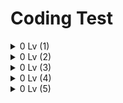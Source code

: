 # Coding Test

<details>
  <summary> 0 Lv (1)</summary>
<pre>

![image](https://user-images.githubusercontent.com/105253684/202631497-7b2018d2-54a8-4b13-8440-f51938c412cc.png)

* 반복문을 통해 n이 배열[i]와 같으면 answer의 값을 1씩 더해줍니다.

```java
 class Solution {
    public int solution(int[] array, int n) {
        int answer = 0;
        for(int i = 0 ; i < array.length ; i++){
            if(n == array[i]){
                answer++;   
            }
        }
        return answer;
    }
}
```
---
![image](https://user-images.githubusercontent.com/105253684/202631851-fe58d63a-be64-4ceb-9e5e-85214478ae15.png)

* for 반복문을 array.length만큼 돌려 height이 array[i]보다 큰 경우에 answer값을 1씩 더해줍니다.

```java
class Solution {
    public int solution(int[] array, int height) {
        int answer = 0;
        for(int i = 0; i < array.length; i++){
            if(array[i] > height){
                answer++;
            }
        }
        return answer;
    }
}
```
---
![image](https://user-images.githubusercontent.com/105253684/202632281-a400a6a4-347b-47d4-a165-1657e5a42ab5.png)

* num1을 num2로 나눈 후 1000을 곱해 double타입으로 형변환하여 answer에 담아줍니다.
* answer를 int로 형변환하여 리턴해줍니다.(정수부분을 return하기 위해)

```java
class Solution {
    public int solution(int num1, int num2) {
        double answer = (double)num1/num2 * 1000;
        return (int)answer;
    }
}
```

</pre>
</details>


<details>
  <summary> 0 Lv (2)</summary>
<pre>

![image](https://user-images.githubusercontent.com/105253684/202952715-ffd7e465-8dfa-4a29-bdd9-5690aa386cee.png)

* answer배열을 numbers배열의 길이만큼 선언해줍니다.
* for 반복문을 돌려 answer에 numbers배열 두배값을 반복해서 넣어줍니다. 

```java
class Solution {
    public int[] solution(int[] numbers) {
        int[] answer = new int[numbers.length];
        for(int i = 0 ; i < numbers.length ; i++){
            answer[i] = numbers[i] * 2;
        }
        return answer;
    }
}
```
---
![image](https://user-images.githubusercontent.com/105253684/202953526-6c25fd68-963f-4b95-a417-de1b00f5252a.png)

* answer배열을 num_list배열의 길이만큼 선언해줍니다.
* 반복문을 돌려 num_list의 끝부터 answer배열에 차례로 넣어줍니다.

```java
class Solution {
    public int[] solution(int[] num_list) {
        int[] answer = new int[num_list.length];
        for(int i = num_list.length-1, j = 0 ; i >= 0  ; i--, j++){
            answer[j] = num_list[i];
        }
        return answer;
    }
}
```
---
![image](https://user-images.githubusercontent.com/105253684/202954062-d31a396c-ee7a-45fc-bf35-4ce17a68664b.png)

* String타입 변경을 위해 StringBuffer sb를 생성해줍니다.
* sb.reverse()를 사용해 문자열을 뒤집고 toString으로 변환해 answer에 넣어줍니다.

```java
class Solution {
    public String solution(String my_string) {
        String answer = "";
        StringBuffer sb = new StringBuffer(my_string);
        answer = sb.reverse().toString();
        return answer;
    }
}
```
---
![image](https://user-images.githubusercontent.com/105253684/202954702-820d3caf-8a1f-45d5-a20d-5a30b1cbce18.png)

* String타입 x 변수를 선언, 초기화 해줍니다.
* 반복문을 n번 돌려서 x에 *을 하나씩 추가하고 x를 출력합니다.

```java
import java.util.Scanner;

public class Solution {
    public static void main(String[] args) {
        Scanner sc = new Scanner(System.in);
        int n = sc.nextInt();
        String x = "";
        for(int i = 0 ; i < n ; i++){
            x += "*";
            System.out.println(x);
        }
    }
}
```
---
![image](https://user-images.githubusercontent.com/105253684/202955166-94848ddb-a074-48a0-becc-baa2a2fd4963.png)

* 짝수와 홀수의 갯수를 담을 cnt1, cnt2 변수를 선언해줍니다.
* 반복문을 돌려 num_list[i]가 짝수일 경우(2로 나눈 나머지가 0) cnt1 1씩 증가,
홀수일 경우(else) cnt2 2씩 증가하여 answer배열에 넣어줍니다.

```java
class Solution {
    public int[] solution(int[] num_list) {
        int[] answer = new int[2];
        int cnt1 = 0;
        int cnt2 = 0;
        for(int i = 0; i < num_list.length; i++){
            if(num_list[i] % 2 == 0) cnt1 += 1;
            else cnt2 += 1;
        }
        answer[0] = cnt1;
        answer[1] = cnt2;
        return answer;
    }
}
```
---
![image](https://user-images.githubusercontent.com/105253684/202960023-aecb5176-c083-4b62-bc01-edf39f7bfe9f.png)

* 반복문으로 my_string을 하나씩 char c에 넣어줍니다.
* answer에 String으로 형변환한 c를 repeat(n)으로 n번 반복하여 넣어줍니다.

```java
class Solution {
    public String solution(String my_string, int n) {
        String answer = "";
        for (int i = 0; i < my_string.length(); i++){
            char c = my_string.charAt(i);
            answer += String.valueOf(c).repeat(n);
        }
        return answer;
    }
}
```
---

</pre>
</details>


<details>
  <summary> 0 Lv (3)</summary>
<pre>

![image](https://user-images.githubusercontent.com/105253684/203251037-6c3ed7fd-5ab8-47a3-a200-03acf83e8bdb.png)

* replace(기존 문자, 바꿀 문자)메소드를 활용해 letter에 해당하는 문자에 공백을 넣어줍니다.

```java
class Solution {
    public String solution(String my_string, String letter) {
        String answer = "";
        answer = my_string.replace(letter, "");
        return answer;
    }
}
```
---
![image](https://user-images.githubusercontent.com/105253684/203251730-d8d05a27-81f8-471b-84cf-8753cb5a265a.png)

* 양꼬치 10인분당 음료가 무료이므로 음료의 개수 k에서 양꼬치 n인분을 10으로 나눈 값을 빼줍니다.
* n에는 12000을 곱해주고 k에는 2000을 곱해 리턴해줍니다.

```java
class Solution {
    public int solution(int n, int k) {
        k -= n/10;  
        int answer = 12000 * n + 2000 * k;
        return answer;
    }
}
```
---
![image](https://user-images.githubusercontent.com/105253684/203252477-e9462977-b2c3-49e8-a2d6-225873ebbc9e.png)

* 반복문을 i(1)부터 n번까지 돌려 i값이 짝수일 때(i를 2로 나눈 나머지가 0) answer의 값을 i만큼 계속 더해줍니다.

```java
class Solution {
    public int solution(int n) {
        int answer = 0;
        for(int i=1;i<=n;i++){
            if(i%2==0){
                answer += i;
            }
        }
        return answer;
    }
}
```
---
![image](https://user-images.githubusercontent.com/105253684/203254921-8ae5ff0c-116a-4009-9ef9-aaa45535bb50.png)

* Arrays의 copyOfRange(배열, 복사시작인덱스, 복사끝인덱스)을 활용해 numbers배열을 원하는 배열로 잘라
복사하여 answer배열에 넣어줍니다.

```java
import java.util.Arrays;
class Solution {
    public int[] solution(int[] numbers, int num1, int num2) {
        int[] answer = Arrays.copyOfRange(numbers, num1, num2+1);
        return answer;
    }
}
```
---
![image](https://user-images.githubusercontent.com/105253684/203256079-acefb885-87ba-442c-bacb-a2990e523ea2.png)

* answer 배열 첫번째는 money를 5500으로 나눈 값을 넣고 두번째는 5500으로 나눈 나머지의 값을 넣습니다.

```java
class Solution {
    public int[] solution(int money) {
        int[] answer = {money/5500, money%5500};
        return answer;
    }
}
```

</pre>
</details>

<details>
  <summary> 0 Lv (4)</summary>
<pre>

![image](https://user-images.githubusercontent.com/105253684/203675153-69fe8551-50ec-4879-b508-267e2e816137.png)

* age를 String으로 변환해 s에 담습니다.
* split("")으로 문자열을 잘라 arr배열에 넣어줍니다.(23 -> {2,3})
* 반복문을 arr길이만큼 돌려 parseInt로 변환한 arr[i]에 97을 더해 char타입으로 다시 변환하고(아스키코드로 변환) answer에 하나씩 넣어줍니다.
(아스키코드 97=a 98=b ....)

```java
class Solution {
    public String solution(int age) {
        String answer = "";
        String s = String.valueOf(age);
        String[] arr = s.split("");
        for(int i = 0 ; i < arr.length; i++){
            answer += ((char)((Integer.parseInt(arr[i]) + 97)));
        }
        
        return answer;
    }
}
```
---
![image](https://user-images.githubusercontent.com/105253684/203676047-c4520394-1392-4ed2-8856-e83d597ce0a4.png)

* .clone()메소드를 사용해 emergency의 배열을 복사하여 copy에 넣어줍니다.
* Arrays의 sort메소드를 활용해 copy메소드를 오름차순 정렬해줍니다.
* Integer키, 값 map을 선언하고 emergency의 길이를 max변수에 담아줍니다.
* 반복문을 copy배열 길이만큼 돌려 map(키, 값)에 오름차순정렬된 copy배열에 키에는 오름차순 정렬된 emergency의 값, 
값은 max부터 하나씩 빼가며 넣어줍니다.
* 반복문을 돌려 emergency[0]부터 map.get(키)를 사용해 진료순서를 키에 맞는 값으로 하나씩 넣어줍니다.

```java
import java.util.*;
class Solution {
    public int[] solution(int[] emergency) {
        int[] copy = emergency.clone();
        Arrays.sort(copy);
        HashMap<Integer, Integer> map = new HashMap<Integer, Integer>();
        int max = emergency.length;

        for(int i = 0 ; i < copy.length ; i++){
            map.put(copy[i], max);
            max--;
        }
        
        for(int i = 0 ; i < emergency.length ; i++){
            emergency[i] = map.get(Integer.valueOf(emergency[i]));
        }
        
        
        return emergency;
    }
}
```
---
![image](https://user-images.githubusercontent.com/105253684/203677219-dbb0613d-d204-4839-9cdd-461a72f52a70.png)

* 반복문을 i(1)부터 n까지 돌려 n을 i로 나눈 나머지가 0인 경우에 answer를 1씩 더해줍니다.

```java
class Solution {
    public int solution(int n) {
        int answer = 0;
        for(int i = 1 ; i <= n ; i++){
            if(n%i == 0 ){
                answer++;    
            }
        }
        return answer;
    }
}
```
---
![image](https://user-images.githubusercontent.com/105253684/203677636-6bda4e72-c9c2-447a-950a-5bd46885f494.png)

* 남은 체력을 담을 rhp와 공격횟수를 담을 cnt변수를 선언, 초기화합니다.
* 먼저 hp를 5로 나눈 값을 cnt에 넣어줍니다.(공격횟수)
* rhp에 5로 나눈 나머지 값을 넣어줍니다.(공격 후 남은 체력)
* 다시 rhp에 3을 나눈 값을 cnt에 더해주고, 남은 체력에서 남은체력을 3으로 나눈 나머지를 뺀 후 rhp에서 빼줍니다.
* 마지막으로 rhp에 1을 나눈값을 cnt에 더해줍니다.

```java
class Solution {
    public int solution(int hp) {
        
        int rhp = 0;
        int cnt = 0;
        
        cnt = hp / 5;
        rhp = hp % 5;
        cnt += rhp / 3;
        rhp -= rhp-(rhp % 3);
        cnt += rhp / 1;
        return cnt;
    }
}
```
---
![image](https://user-images.githubusercontent.com/105253684/203678615-2e5cd29a-6715-47a2-9251-be491e48bdff.png)

* 문자열 rsp를 split("")메소드로 하나씩 arr 배열에 넣어줍니다.
* 반복문을 arr길이만큼 돌려 arr[i]가 "2"라면 answer에 "0"을, "0"이면 "5", "5"면 "2"를 하나씩 answer에 넣어줍니다.

```java
class Solution {
    public String solution(String rsp) {
        String answer = "";
        String[] arr = rsp.split("");
        for(int i = 0 ; i < arr.length ; i++){
            if(arr[i].equals("2")) answer += "0";
            else if(arr[i].equals("0")) answer += "5";
            else if(arr[i].equals("5")) answer += "2";
        }
        return answer;
    }
}
```

</pre>
</details>

<details>
  <summary> 0 Lv (5) </summary>
<pre>

![image](https://user-images.githubusercontent.com/105253684/203901184-a0fb35e4-9142-403a-ae89-dcbd0b10677d.png)

* dot[0]과 dot[1]을 곱해 양수이면 1, 3 사분면이고, 음수이면 2, 4 사분면입니다.
* 조건문을 활용해 양수를 골라 dot[0]이 양수이면 1사분면이고, 음수이면 3사분면으로 return합니다.
* 그 반대의 경우는 dot[0]이 양수라면 4사분면, 음수라면 2사분면을 return 합니다.

```java
class Solution {
    public int solution(int[] dot) {
        int answer = 0;
        if(dot[0] * dot[1] > 0){
            if(dot[0] > 0){
                answer = 1;
            }else{answer = 3;}
        }else{
            if(dot[0] > 0){
                answer = 4; 
            }else{answer = 2;}
        }
        return answer;
    }
}
```
---
![image](https://user-images.githubusercontent.com/105253684/203901524-0317a051-9a34-414e-aaa7-fe6f4c82290a.png)

* answer배열을[num_list의 길이/n][n]으로 선언합니다.
* answer배열에 값을 차례로 넣어주기 위해 cnt변수를 선언합니다.
* 2중 반복문을 활용해 num_list의 길이 나누기 n 번을 n번만큼 돌려 answer에 0번인덱스(cnt)부터 돌려 cnt를 1씩 더해줍니다.

```java
class Solution {
    public int[][] solution(int[] num_list, int n) {
        int[][] answer = new int[num_list.length/n][n];
        int cnt = 0;
        for(int i = 0 ; i < num_list.length/n ; i++){
            for(int j = 0 ; j < n ; j++){
                answer[i][j] = num_list[cnt];
                cnt++;
            }
        }
        return answer;
    }
}
```

</pre>
</details>